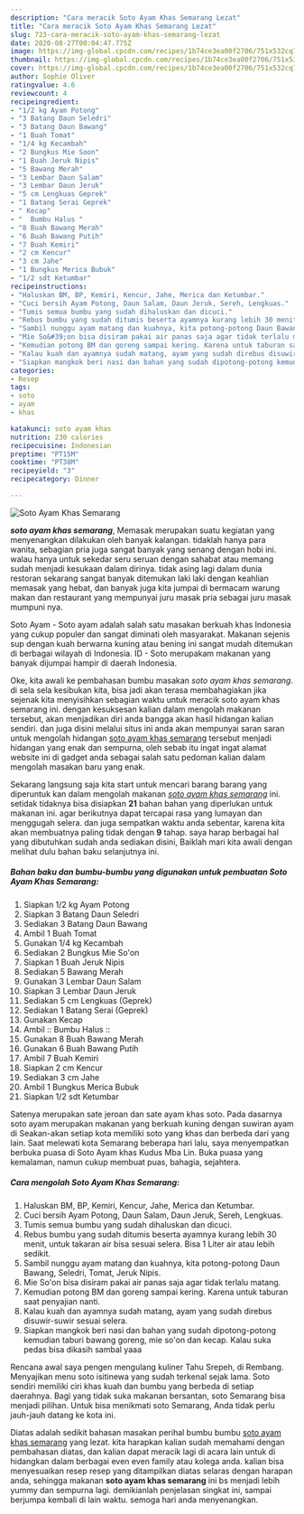 ```yaml
---
description: "Cara meracik Soto Ayam Khas Semarang Lezat"
title: "Cara meracik Soto Ayam Khas Semarang Lezat"
slug: 723-cara-meracik-soto-ayam-khas-semarang-lezat
date: 2020-08-27T00:04:47.775Z
image: https://img-global.cpcdn.com/recipes/1b74ce3ea00f2706/751x532cq70/soto-ayam-khas-semarang-foto-resep-utama.jpg
thumbnail: https://img-global.cpcdn.com/recipes/1b74ce3ea00f2706/751x532cq70/soto-ayam-khas-semarang-foto-resep-utama.jpg
cover: https://img-global.cpcdn.com/recipes/1b74ce3ea00f2706/751x532cq70/soto-ayam-khas-semarang-foto-resep-utama.jpg
author: Sophie Oliver
ratingvalue: 4.6
reviewcount: 4
recipeingredient:
- "1/2 kg Ayam Potong"
- "3 Batang Daun Seledri"
- "3 Batang Daun Bawang"
- "1 Buah Tomat"
- "1/4 kg Kecambah"
- "2 Bungkus Mie Soon"
- "1 Buah Jeruk Nipis"
- "5 Bawang Merah"
- "3 Lembar Daun Salam"
- "3 Lembar Daun Jeruk"
- "5 cm Lengkuas Geprek"
- "1 Batang Serai Geprek"
- " Kecap"
- "  Bumbu Halus "
- "8 Buah Bawang Merah"
- "6 Buah Bawang Putih"
- "7 Buah Kemiri"
- "2 cm Kencur"
- "3 cm Jahe"
- "1 Bungkus Merica Bubuk"
- "1/2 sdt Ketumbar"
recipeinstructions:
- "Haluskan BM, BP, Kemiri, Kencur, Jahe, Merica dan Ketumbar."
- "Cuci bersih Ayam Potong, Daun Salam, Daun Jeruk, Sereh, Lengkuas."
- "Tumis semua bumbu yang sudah dihaluskan dan dicuci."
- "Rebus bumbu yang sudah ditumis beserta ayamnya kurang lebih 30 menit, untuk takaran air bisa sesuai selera. Bisa 1 Liter air atau lebih sedikit."
- "Sambil nunggu ayam matang dan kuahnya, kita potong-potong Daun Bawang, Seledri, Tomat, Jeruk Nipis."
- "Mie So&#39;on bisa disiram pakai air panas saja agar tidak terlalu matang."
- "Kemudian potong BM dan goreng sampai kering. Karena untuk taburan saat penyajian nanti."
- "Kalau kuah dan ayamnya sudah matang, ayam yang sudah direbus disuwir-suwir sesuai selera."
- "Siapkan mangkok beri nasi dan bahan yang sudah dipotong-potong kemudian taburi bawang goreng, mie so&#39;on dan kecap. Kalau suka pedas bisa dikasih sambal yaaa"
categories:
- Resep
tags:
- soto
- ayam
- khas

katakunci: soto ayam khas 
nutrition: 230 calories
recipecuisine: Indonesian
preptime: "PT15M"
cooktime: "PT38M"
recipeyield: "3"
recipecategory: Dinner

---
```



![Soto Ayam Khas Semarang](https://img-global.cpcdn.com/recipes/1b74ce3ea00f2706/751x532cq70/soto-ayam-khas-semarang-foto-resep-utama.jpg)

<b><i>soto ayam khas semarang</i></b>, Memasak merupakan suatu kegiatan yang menyenangkan dilakukan oleh banyak kalangan. tidaklah hanya para wanita, sebagian pria juga sangat banyak yang senang dengan hobi ini. walau hanya untuk sekedar seru seruan dengan sahabat atau memang sudah menjadi kesukaan dalam dirinya. tidak asing lagi dalam dunia restoran sekarang sangat banyak ditemukan laki laki dengan keahlian memasak yang hebat, dan banyak juga kita jumpai di bermacam warung makan dan restaurant yang mempunyai juru masak pria sebagai juru masak mumpuni nya.

Soto Ayam - Soto ayam adalah salah satu masakan berkuah khas Indonesia yang cukup populer dan sangat diminati oleh masyarakat. Makanan sejenis sup dengan kuah berwarna kuning atau bening ini sangat mudah ditemukan di berbagai wilayah di Indonesia. ID - Soto merupakam makanan yang banyak dijumpai hampir di daerah Indonesia.

Oke, kita awali ke pembahasan bumbu masakan <i>soto ayam khas semarang</i>. di sela sela kesibukan kita, bisa jadi akan terasa membahagiakan jika sejenak kita menyisihkan sebagian waktu untuk meracik soto ayam khas semarang ini. dengan kesuksesan kalian dalam mengolah makanan tersebut, akan menjadikan diri anda bangga akan hasil hidangan kalian sendiri. dan juga disini melalui situs ini anda akan mempunyai saran saran untuk mengolah hidangan <u>soto ayam khas semarang</u> tersebut menjadi hidangan yang enak dan sempurna, oleh sebab itu ingat ingat alamat website ini di gadget anda sebagai salah satu pedoman kalian dalam mengolah masakan baru yang enak.


Sekarang langsung saja kita start untuk mencari barang barang yang diperuntuk kan dalam mengolah makanan <u><i>soto ayam khas semarang</i></u> ini. setidak tidaknya bisa disiapkan <b>21</b> bahan bahan yang diperlukan untuk makanan ini. agar berikutnya dapat tercapai rasa yang lumayan dan menggugah selera. dan juga sempatkan waktu anda sebentar, karena kita akan membuatnya paling tidak dengan <b>9</b> tahap. saya harap berbagai hal yang dibutuhkan sudah anda sediakan disini, Baiklah mari kita awali dengan melihat dulu bahan baku selanjutnya ini.

<!--inarticleads1-->

##### Bahan baku dan bumbu-bumbu yang digunakan untuk pembuatan Soto Ayam Khas Semarang:

1. Siapkan 1/2 kg Ayam Potong
1. Siapkan 3 Batang Daun Seledri
1. Sediakan 3 Batang Daun Bawang
1. Ambil 1 Buah Tomat
1. Gunakan 1/4 kg Kecambah
1. Sediakan 2 Bungkus Mie So&#39;on
1. Siapkan 1 Buah Jeruk Nipis
1. Sediakan 5 Bawang Merah
1. Gunakan 3 Lembar Daun Salam
1. Siapkan 3 Lembar Daun Jeruk
1. Sediakan 5 cm Lengkuas (Geprek)
1. Sediakan 1 Batang Serai (Geprek)
1. Gunakan  Kecap
1. Ambil  :: Bumbu Halus ::
1. Gunakan 8 Buah Bawang Merah
1. Gunakan 6 Buah Bawang Putih
1. Ambil 7 Buah Kemiri
1. Siapkan 2 cm Kencur
1. Sediakan 3 cm Jahe
1. Ambil 1 Bungkus Merica Bubuk
1. Siapkan 1/2 sdt Ketumbar


Satenya merupakan sate jeroan dan sate ayam khas soto. Pada dasarnya soto ayam merupakan makanan yang berkuah kuning dengan suwiran ayam di Seakan-akan setiap kota memiliki soto yang khas dan berbeda dari yang lain. Saat melewati kota Semarang beberapa hari lalu, saya menyempatkan berbuka puasa di Soto Ayam khas Kudus Mba Lin. Buka puasa yang kemalaman, namun cukup membuat puas, bahagia, sejahtera. 

<!--inarticleads2-->

##### Cara mengolah Soto Ayam Khas Semarang:

1. Haluskan BM, BP, Kemiri, Kencur, Jahe, Merica dan Ketumbar.
1. Cuci bersih Ayam Potong, Daun Salam, Daun Jeruk, Sereh, Lengkuas.
1. Tumis semua bumbu yang sudah dihaluskan dan dicuci.
1. Rebus bumbu yang sudah ditumis beserta ayamnya kurang lebih 30 menit, untuk takaran air bisa sesuai selera. Bisa 1 Liter air atau lebih sedikit.
1. Sambil nunggu ayam matang dan kuahnya, kita potong-potong Daun Bawang, Seledri, Tomat, Jeruk Nipis.
1. Mie So&#39;on bisa disiram pakai air panas saja agar tidak terlalu matang.
1. Kemudian potong BM dan goreng sampai kering. Karena untuk taburan saat penyajian nanti.
1. Kalau kuah dan ayamnya sudah matang, ayam yang sudah direbus disuwir-suwir sesuai selera.
1. Siapkan mangkok beri nasi dan bahan yang sudah dipotong-potong kemudian taburi bawang goreng, mie so&#39;on dan kecap. Kalau suka pedas bisa dikasih sambal yaaa


Rencana awal saya pengen mengulang kuliner Tahu Srepeh, di Rembang. Menyajikan menu soto isitinewa yang sudah terkenal sejak lama. Soto sendiri memiliki ciri khas kuah dan bumbu yang berbeda di setiap daerahnya. Bagi yang tidak suka makanan bersantan, soto Semarang bisa menjadi pilihan. Untuk bisa menikmati soto Semarang, Anda tidak perlu jauh-jauh datang ke kota ini. 

Diatas adalah sedikit bahasan masakan perihal bumbu bumbu <u>soto ayam khas semarang</u> yang lezat. kita harapkan kalian sudah memahami dengan pembahasan diatas, dan kalian dapat meracik lagi di acara lain untuk di hidangkan dalam berbagai even even family atau kolega anda. kalian bisa menyesuaikan resep resep yang ditampilkan diatas selaras dengan harapan anda, sehingga makanan <b>soto ayam khas semarang</b> ini bs menjadi lebih yummy dan sempurna lagi. demikianlah penjelasan singkat ini, sampai berjumpa kembali di lain waktu. semoga hari anda menyenangkan.
